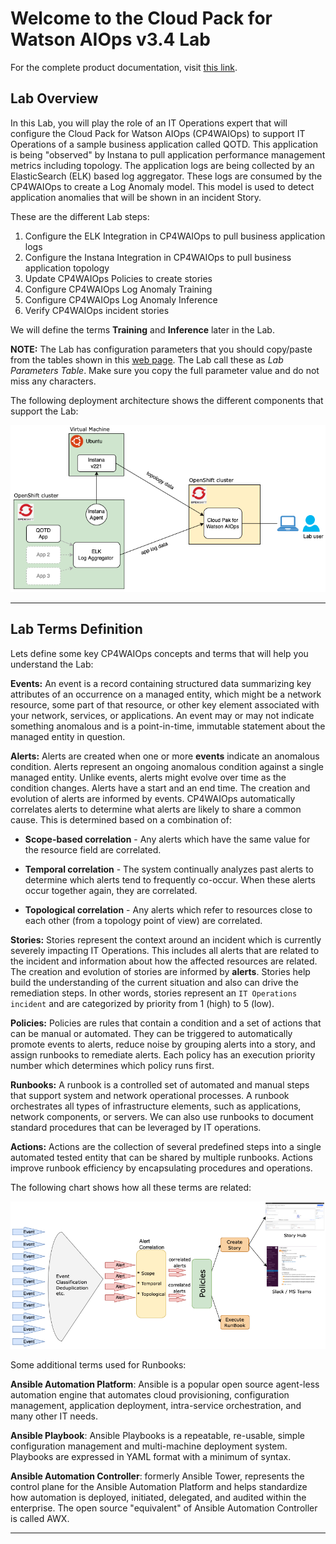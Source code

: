 # Welcome to the Cloud Pack for Watson AIOps v3.4 Lab

For the complete product documentation, visit [this link](https://www.ibm.com/docs/en/cloud-paks/cloud-pak-watson-aiops/3.4.1).

## Lab Overview

In this Lab, you will play the role of an IT Operations expert that will configure the Cloud Pack for Watson AIOps (CP4WAIOps) to support IT Operations of a sample business application called QOTD. This application is being "observed" by Instana to pull application performance management metrics including topology. The application logs are being collected by an ElasticSearch (ELK) based log aggregator. These logs are consumed by the CP4WAIOps to create a Log Anomaly model. This model is used to detect application anomalies that will be shown in an incident Story.

These are the different Lab steps:

1. Configure the ELK Integration in CP4WAIOps to pull business application logs
1. Configure the Instana Integration in CP4WAIOps to pull business application topology
1. Update CP4WAIOps Policies to create stories
1. Configure CP4WAIOps Log Anomaly Training
1. Configure CP4WAIOps Log Anomaly Inference
1. Verify CP4WAIOps incident stories

We will define the terms **Training** and **Inference** later in the Lab. 

**NOTE:** The Lab has configuration parameters that you should copy/paste from the tables shown in this [web page](https://ibm.box.com/s/xnqlfq6anky5lgk6z2e8ysa11hjx6nnw).
The Lab call these as *Lab Parameters Table*. Make sure you copy the full parameter value and do not miss any characters. 

The following deployment architecture shows the different components that support the Lab:

![Lab Overview](./images/lab-overview.png "Lab Overview")


---

## Lab Terms Definition

Lets define some key CP4WAIOps concepts and terms that will help you understand the Lab:

**Events:** An event is a record containing structured data summarizing key attributes of an occurrence on a managed entity, which might be a network resource, some part of that resource, or other key element associated with your network, services, or applications. An event may or may not indicate something anomalous and is a point-in-time, immutable statement about the managed entity in question.


**Alerts:** Alerts are created when one or more **events** indicate an anomalous condition. Alerts represent an ongoing anomalous condition against a single managed entity. Unlike events, alerts might evolve over time as the condition changes. Alerts have a start and an end time. The creation and evolution of alerts are informed by events. CP4WAIOps automatically correlates alerts to determine what alerts are likely to share a common cause. This is determined based on a combination of:

- **Scope-based correlation** - Any alerts which have the same value for the resource field are correlated.

- **Temporal correlation** - The system continually analyzes past alerts to determine which alerts tend to frequently co-occur. When these alerts occur together again, they are correlated.

- **Topological correlation** - Any alerts which refer to resources close to each other (from a topology point of view) are correlated.


**Stories:** Stories represent the context around an incident which is currently severely impacting IT Operations. This includes all alerts that are related to the incident and information about how the affected resources are related. The creation and evolution of stories are informed by **alerts**. Stories help build the understanding of the current situation and also can drive the remediation steps. In other words, stories represent an `IT Operations incident` and are categorized by priority from 1 (high) to 5 (low).

**Policies:** Policies are rules that contain a condition and a set of actions that can be manual or automated. They can be triggered to automatically promote events to alerts, reduce noise by grouping alerts into a story, and assign runbooks to remediate alerts. Each policy has an execution priority number which determines which policy runs first. 

**Runbooks:** A runbook is a controlled set of automated and manual steps that support system and network operational processes. A runbook orchestrates all types of infrastructure elements, such as applications, network components, or servers. We can also use runbooks to document standard procedures that can be leveraged by IT operations.

**Actions:** Actions are the collection of several predefined steps into a single automated tested entity that can be shared by multiple runbooks. Actions improve runbook efficiency by encapsulating procedures and operations. 

The following chart shows how all these terms are related:

![Event Funnel](./images/event-funnel.png "Event Funnel")



Some additional terms used for Runbooks:

**Ansible Automation Platform**:  Ansible is a popular open source agent-less automation engine that automates cloud provisioning, configuration management, application deployment, intra-service orchestration, and many other IT needs.

**Ansible Playbook**: Ansible Playbooks is a repeatable, re-usable, simple configuration management and multi-machine deployment system. Playbooks are expressed in YAML format with a minimum of syntax.

**Ansible Automation Controller**: formerly Ansible Tower, represents the control plane for the Ansible Automation Platform and helps standardize how automation is deployed, initiated, delegated, and audited within the enterprise. The open source "equivalent" of Ansible Automation Controller is called AWX.

---
